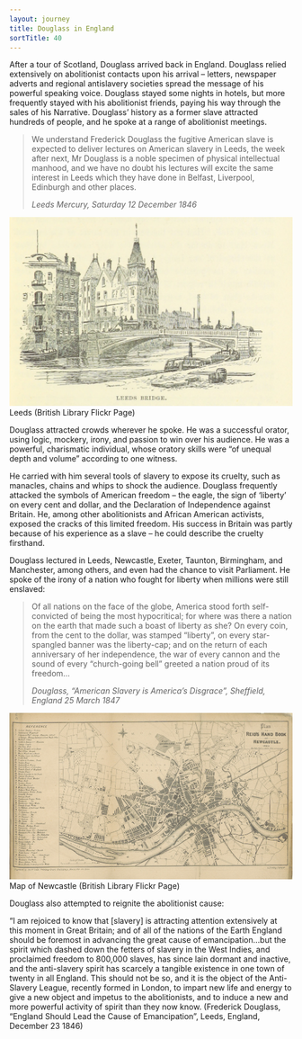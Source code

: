 ```yaml
---
layout: journey
title: Douglass in England
sortTitle: 40
---
```


After a tour of Scotland, Douglass arrived back in England. Douglass relied extensively on abolitionist contacts upon his arrival – letters, newspaper adverts and regional antislavery societies spread the message of his powerful speaking voice. Douglass stayed some nights in hotels, but more frequently stayed with his abolitionist friends, paying his way through the sales of his Narrative. Douglass’ history as a former slave attracted hundreds of people, and he spoke at a range of abolitionist meetings. 

>We understand Frederick Douglass the fugitive American slave is expected to deliver lectures on American slavery in Leeds, the week after next, Mr Douglass is a noble specimen of physical intellectual manhood, and we have no doubt his lectures will excite the same interest in Leeds which they have done in Belfast, Liverpool, Edinburgh and other places. 
> <footer><cite>Leeds Mercury, Saturday 12 December 1846</cite></footer>

![Picture of Leeds](/img/Leeds.jpg)
<span class="caption text-muted">Leeds (British Library Flickr Page)</span>

Douglass attracted crowds wherever he spoke. He was a successful orator, using logic, mockery, irony, and passion to win over his audience. He was a powerful, charismatic individual, whose oratory skills were “of unequal depth and volume” according to one witness. 

He carried with him several tools of slavery to expose its cruelty, such as manacles, chains and whips to shock the audience. Douglass frequently attacked the symbols of American freedom – the eagle, the sign of ‘liberty’ on every cent and dollar, and the Declaration of Independence against Britain. He, among other abolitionists and African American activists, exposed the cracks of this limited freedom. His success in Britain was partly because of his experience as a slave – he could describe the cruelty firsthand.

Douglass lectured in Leeds, Newcastle, Exeter, Taunton, Birmingham, and Manchester, among others, and even had the chance to visit Parliament. He spoke of the irony of a nation who fought for liberty when millions were still enslaved:

>Of all nations on the face of the globe, America stood forth self-convicted of being the most hypocritical; for where was there a nation on the earth that made such a boast of liberty as she? On every coin, from the cent to the dollar, was stamped “liberty”, on every star-spangled banner was the liberty-cap; and on the return of each anniversary of her independence, the war of every cannon and the sound of every “church-going bell” greeted a nation proud of its freedom…
> <footer><cite>Douglass, “American Slavery is America’s Disgrace”, Sheffield, England 25 March 1847</cite></footer>

![Picture of Newcastle](/img/mapofnewcastlenew.jpg)
<span class="caption text-muted">Map of Newcastle (British Library Flickr Page)</span>

Douglass also attempted to reignite the abolitionist cause:

“I am rejoiced to know that [slavery] is attracting attention extensively at this moment in Great Britain; and of all of the nations of the Earth England should be foremost in advancing the great cause of emancipation…but the spirit which dashed down the fetters of slavery in the West Indies, and proclaimed freedom to 800,000 slaves, has since lain dormant and inactive, and the anti-slavery spirit has scarcely a tangible existence in one town of twenty in all England. This should not be so, and it is the object of the Anti-Slavery League, recently formed in London, to impart new life and energy to give a new object and impetus to the abolitionists, and to induce a new and more powerful activity of spirit than they now know.  (Frederick Douglass, “England Should Lead the Cause of Emancipation”, Leeds, England, December 23 1846)


